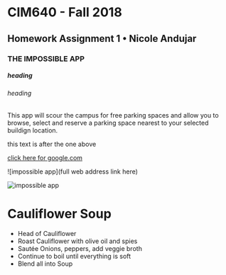 # CIM640 - Fall 2018

## Homework Assignment 1 • Nicole Andujar

### THE IMPOSSIBLE APP

#### 

##### heading

###### heading

This app will scour the campus for free parking spaces and allow you to browse, select and reserve a parking space nearest to your selected buildign location.

this text is after the one above

[click here for google.com](http://www.google.com)

![impossible app](full web address link here)

![impossible app](homework/nameofphoto.jpg)

# Cauliflower Soup
* Head of Cauliflower
* Roast Cauliflower with olive oil and spies
* Sautée Onions, peppers, add veggie broth
* Continue to boil until everything is soft
* Blend all into Soup
